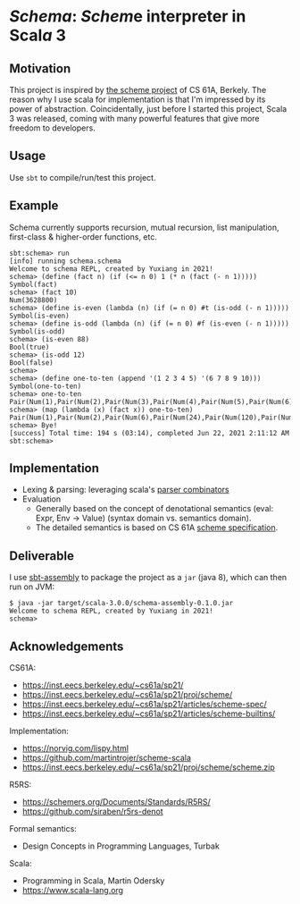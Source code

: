# *Schema*: *Schem*e interpreter in Scal*a* 3


## Motivation

This project is inspired by [the scheme project](https://inst.eecs.berkeley.edu/~cs61a/sp21/proj/scheme/) of CS 61A, Berkely. The reason why I use scala for implementation is that I'm impressed by its power of abstraction. Coincidentally, just before I started this project, Scala 3 was released, coming with many powerful features that give more freedom to developers.

## Usage

Use `sbt` to compile/run/test this project.

## Example

Schema currently supports recursion, mutual recursion, list manipulation, first-class & higher-order functions, etc.

```
sbt:schema> run
[info] running schema.schema 
Welcome to schema REPL, created by Yuxiang in 2021!
schema> (define (fact n) (if (<= n 0) 1 (* n (fact (- n 1)))))
Symbol(fact)
schema> (fact 10)
Num(3628800)
schema> (define is-even (lambda (n) (if (= n 0) #t (is-odd (- n 1)))))
Symbol(is-even)
schema> (define is-odd (lambda (n) (if (= n 0) #f (is-even (- n 1)))))
Symbol(is-odd)
schema> (is-even 88)
Bool(true)
schema> (is-odd 12)
Bool(false)
schema> 
schema> (define one-to-ten (append '(1 2 3 4 5) '(6 7 8 9 10)))
Symbol(one-to-ten)
schema> one-to-ten
Pair(Num(1),Pair(Num(2),Pair(Num(3),Pair(Num(4),Pair(Num(5),Pair(Num(6),Pair(Num(7),Pair(Num(8),Pair(Num(9),Pair(Num(10),Nil))))))))))
schema> (map (lambda (x) (fact x)) one-to-ten)
Pair(Num(1),Pair(Num(2),Pair(Num(6),Pair(Num(24),Pair(Num(120),Pair(Num(720),Pair(Num(5040),Pair(Num(40320),Pair(Num(362880),Pair(Num(3628800),Nil))))))))))
schema> Bye!
[success] Total time: 194 s (03:14), completed Jun 22, 2021 2:11:12 AM
sbt:schema>
```

## Implementation

- Lexing & parsing: leveraging scala's [parser combinators](https://github.com/scala/scala-parser-combinators)
- Evaluation
  - Generally based on the concept of denotational semantics (eval: Expr, Env -> Value) (syntax domain vs. semantics domain).
  - The detailed semantics is based on CS 61A [scheme specification]().

## Deliverable
I use [sbt-assembly](https://github.com/sbt/sbt-assembly) to package the project as a `jar` (java 8), which can then run on JVM:

```shell
$ java -jar target/scala-3.0.0/schema-assembly-0.1.0.jar
Welcome to schema REPL, created by Yuxiang in 2021!
schema> 
```

## Acknowledgements

CS61A:
- https://inst.eecs.berkeley.edu/~cs61a/sp21/
- https://inst.eecs.berkeley.edu/~cs61a/sp21/proj/scheme/
- https://inst.eecs.berkeley.edu/~cs61a/sp21/articles/scheme-spec/
- https://inst.eecs.berkeley.edu/~cs61a/sp21/articles/scheme-builtins/

Implementation:
- https://norvig.com/lispy.html
- https://github.com/martintrojer/scheme-scala
- https://inst.eecs.berkeley.edu/~cs61a/sp21/proj/scheme/scheme.zip

R5RS:
- https://schemers.org/Documents/Standards/R5RS/
- https://github.com/siraben/r5rs-denot

Formal semantics:
- Design Concepts in Programming Languages, Turbak

Scala:
- Programming in Scala, Martin Odersky
- https://www.scala-lang.org
